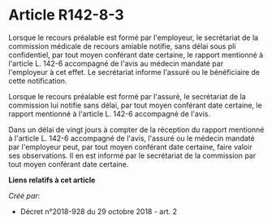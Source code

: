 # Article R142-8-3

Lorsque le recours préalable est formé par l'employeur, le secrétariat de la commission médicale de recours amiable notifie,
sans délai sous pli confidentiel, par tout moyen conférant date certaine, le rapport mentionné à l'article L. 142-6
accompagné de l'avis au médecin mandaté par l'employeur à cet effet. Le secrétariat informe l'assuré ou le bénéficiaire de
cette notification.

Lorsque le recours préalable est formé par l'assuré, le secrétariat de la commission lui notifie sans délai, par tout moyen
conférant date certaine, le rapport mentionné à l'article L. 142-6 accompagné de l'avis.

Dans un délai de vingt jours à compter de la réception du rapport mentionné à l'article L. 142-6 accompagné de l'avis,
l'assuré ou le médecin mandaté par l'employeur peut, par tout moyen conférant date certaine, faire valoir ses observations.
Il en est informé par le secrétariat de la commission par tout moyen conférant date certaine.

**Liens relatifs à cet article**

_Créé par_:

  - Décret n°2018-928 du 29 octobre 2018 - art. 2
